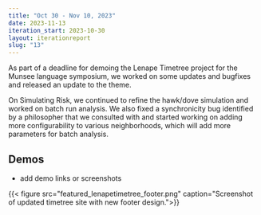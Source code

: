 ```yaml
---
title: "Oct 30 - Nov 10, 2023"
date: 2023-11-13
iteration_start: 2023-10-30
layout: iterationreport
slug: "13"
---
```


As part of a deadline for demoing the Lenape Timetree project for the Munsee language symposium, we worked on some updates and bugfixes and released an update to the theme.

On Simulating Risk, we continued to refine the hawk/dove simulation and worked on batch run analysis. We also fixed a synchronicity bug identified by a philosopher that we consulted with and started working on adding more configurability to various neighborhoods, which will add more parameters for batch analysis.


## Demos
* add demo links or screenshots

{{< figure src="featured_lenapetimetree_footer.png" caption="Screenshot of updated timetree site with new footer design.">}}









